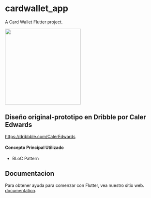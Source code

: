 # cardwallet_app

A Card Wallet Flutter project.

<img src="https://github.com/daniorca/cardwallet/blob/master/screenshots/manage_cards_01.gif" width="250">

## Diseño original-prototipo en Dribble por Caler Edwards
https://dribbble.com/CalerEdwards

#### Concepto Principal Utilizado
* BLoC Pattern

## Documentacion
Para obtener ayuda para comenzar con Flutter, vea nuestro sitio web.
[documentation](https://flutter.io/).
